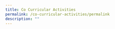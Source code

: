 ```yaml
---
title: Co Curricular Activities
permalink: /co-curricular-activities/permalink
description: ""
---
```

